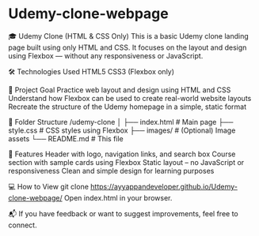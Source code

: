 # Udemy-clone-webpage

🎓 Udemy Clone (HTML & CSS Only)
This is a basic Udemy clone landing page built using only HTML and CSS. It focuses on the layout and design using Flexbox — without any responsiveness or JavaScript.

🛠️ Technologies Used
HTML5
CSS3 (Flexbox only)

🎯 Project Goal
Practice web layout and design using HTML and CSS
Understand how Flexbox can be used to create real-world website layouts
Recreate the structure of the Udemy homepage in a simple, static format

📁 Folder Structure
/udemy-clone
│
├── index.html         # Main page
├── style.css          # CSS styles using Flexbox
├── images/            # (Optional) Image assets
└── README.md          # This file

🚀 Features
Header with logo, navigation links, and search box
Course section with sample cards using Flexbox
Static layout – no JavaScript or responsiveness
Clean and simple design for learning purposes

💻 How to View
git clone https://ayyappandeveloper.github.io/Udemy-clone-webpage/
Open index.html in your browser.


📬 If you have feedback or want to suggest improvements, feel free to connect.

